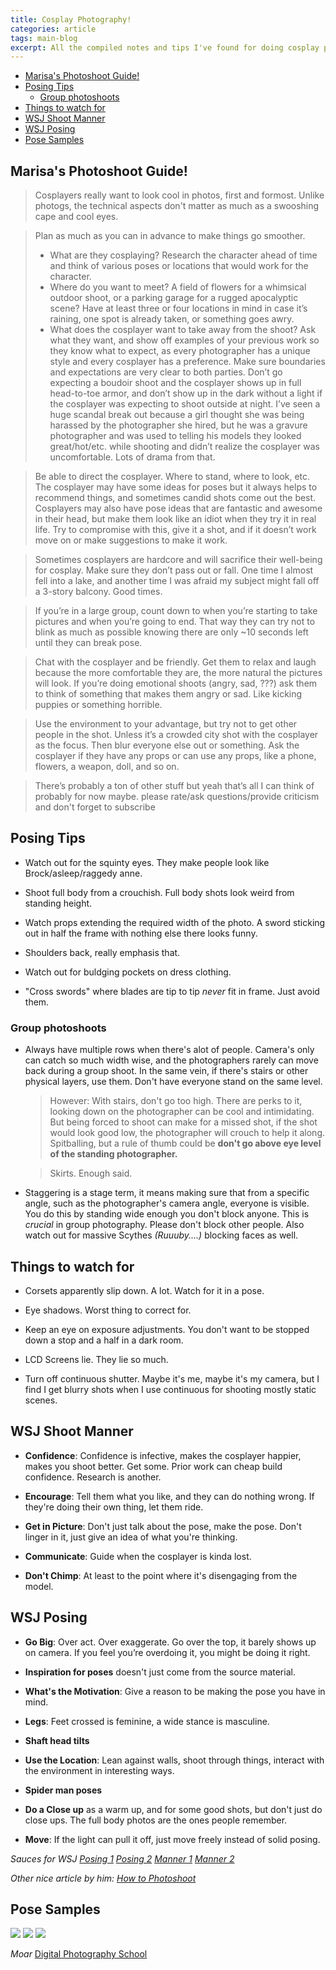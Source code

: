 ```yaml
---
title: Cosplay Photography!
categories: article
tags: main-blog
excerpt: All the compiled notes and tips I've found for doing cosplay photography.
---
```


<!-- TOC -->

- [Marisa's Photoshoot Guide!](#marisas-photoshoot-guide)
- [Posing Tips](#posing-tips)
    - [Group photoshoots](#group-photoshoots)
- [Things to watch for](#things-to-watch-for)
- [WSJ Shoot Manner](#wsj-shoot-manner)
- [WSJ Posing](#wsj-posing)
- [Pose Samples](#pose-samples)

<!-- /TOC -->

## Marisa's Photoshoot Guide!

> Cosplayers really want to look cool in photos, first and formost. Unlike photogs, the technical aspects don't matter as much as a swooshing cape and cool eyes. 

> Plan as much as you can in advance to make things go smoother.
> * What are they cosplaying? Research the character ahead of time and think of various poses or locations that would work for the character.
> * Where do you want to meet? A field of flowers for a whimsical outdoor shoot, or a parking garage for a rugged apocalyptic scene? Have at least three or four locations in mind in case it’s raining, one spot is already taken, or something goes awry.
> * What does the cosplayer want to take away from the shoot? Ask what they want, and show off examples of your previous work so they know what to expect, as every photographer has a unique style and every cosplayer has a preference. Make sure boundaries and expectations are very clear to both parties. Don’t go expecting a boudoir shoot and the cosplayer shows up in full head-to-toe armor, and don’t show up in the dark without a light if the cosplayer was expecting to shoot outside at night. I’ve seen a huge scandal break out because a girl thought she was being harassed by the photographer she hired, but he was a gravure photographer and was used to telling his models they looked great/hot/etc. while shooting and didn’t realize the cosplayer was uncomfortable. Lots of drama from that.

> Be able to direct the cosplayer. Where to stand, where to look, etc. The cosplayer may have some ideas for poses but it always helps to recommend things, and sometimes candid shots come out the best. Cosplayers may also have pose ideas that are fantastic and awesome in their head, but make them look like an idiot when they try it in real life. Try to compromise with this, give it a shot, and if it doesn’t work move on or make suggestions to make it work.

> Sometimes cosplayers are hardcore and will sacrifice their well-being for cosplay. Make sure they don’t pass out or fall. One time I almost fell into a lake, and another time I was afraid my subject might fall off a 3-story balcony. Good times.

> If you’re in a large group, count down to when you’re starting to take pictures and when you’re going to end. That way they can try not to blink as much as possible knowing there are only ~10 seconds left until they can break pose.

> Chat with the cosplayer and be friendly. Get them to relax and laugh because the more comfortable they are, the more natural the pictures will look. If you’re doing emotional shoots (angry, sad, ???) ask them to think of something that makes them angry or sad. Like kicking puppies or something horrible.

> Use the environment to your advantage, but try not to get other people in the shot. Unless it’s a crowded city shot with the cosplayer as the focus. Then blur everyone else out or something. Ask the cosplayer if they have any props or can use any props, like a phone, flowers, a weapon, doll, and so on.

> There’s probably a ton of other stuff but yeah that’s all I can think of probably for now maybe. please rate/ask questions/provide criticism and don't forget to subscribe


## Posing Tips

* Watch out for the squinty eyes. They make people look like Brock/asleep/raggedy anne.

* Shoot full body from a crouchish. Full body shots look weird from standing height.

* Watch props extending the required width of the photo. A sword sticking out in half the frame with nothing else there looks funny.

* Shoulders back, really emphasis that.

* Watch out for buldging pockets on dress clothing.

* "Cross swords" where blades are tip to tip *never* fit in frame. Just avoid them.

### Group photoshoots

* Always have multiple rows when there's alot of people. Camera's only can catch so much width wise, and the photographers rarely can move back during a group shoot. In the same vein, if there's stairs or other physical layers, use them. Don't have everyone stand on the same level. 
  > However: With stairs, don't go too high. There are perks to it, looking down on the photographer can be cool and intimidating. But being forced to shoot can make for a missed shot, if the shot would look good low, the photographer will crouch to help it along. Spitballing, but a rule of thumb could be **don't go above eye level of the standing photographer.**
  
  > Skirts. Enough said.

* Staggering is a stage term, it means making sure that from a specific angle, such as the photographer's camera angle, everyone is visible. You do this by standing wide enough you don't block anyone. This is *crucial* in group photography. Please don't block other people. Also watch out for massive Scythes *(Ruuuby....)* blocking faces as well. 

## Things to watch for

* Corsets apparently slip down. A lot. Watch for it in a pose. 

* Eye shadows. Worst thing to correct for.

* Keep an eye on exposure adjustments. You don't want to be stopped down a stop and a half in a dark room.

* LCD Screens lie. They lie so much.

* Turn off continuous shutter. Maybe it's me, maybe it's my camera, but I find I get blurry shots when I use continuous for shooting mostly static scenes. 

## WSJ Shoot Manner

* **Confidence**: Confidence is infective, makes the cosplayer happier, makes you shoot better. Get some. Prior work can cheap build confidence. Research is another.

* **Encourage**: Tell them what you like, and they can do nothing wrong. If they're doing their own thing, let them ride.

* **Get in Picture**: Don't just talk about the pose, make the pose. Don't linger in it, just give an idea of what you're thinking.

* **Communicate**: Guide when the cosplayer is kinda lost.

* **Don't Chimp**: At least to the point where it's disengaging from the model.


## WSJ Posing

* **Go Big**: Over act. Over exaggerate. Go over the top, it barely shows up on camera. If you feel you’re overdoing it, you might be doing it right.

* **Inspiration for poses** doesn't just come from the source material.

* **What's the Motivation**: Give a reason to be making the pose you have in mind.

* **Legs**: Feet crossed is feminine, a wide stance is masculine.

* **Shaft head tilts**

* **Use the Location**: Lean against walls, shoot through things, interact with the environment in interesting ways. 

* **Spider man poses**

* **Do a Close up** as a warm up, and for some good shots, but don't just do close ups. The full body photos are the ones people remember.

* **Move**: If the light can pull it off, just move freely instead of solid posing. 

*Sauces for WSJ
[Posing 1](https://wjscosplayphotography.tumblr.com/post/128802273305/posing-tips-for-cosplay-photos-part-1-of-many) [Posing 2](https://wjscosplayphotography.tumblr.com/post/139159185605/posing-tips-for-cosplay-photos-part-2) [Manner 1](https://wjscosplayphotography.tumblr.com/post/126718908175/how-we-photographers-can-help-cosplayers-part-1) [Manner 2](https://wjscosplayphotography.tumblr.com/post/127017018285/how-we-photographers-can-help-cosplayers-part-2)*

*Other nice article by him: [How to Photoshoot](https://wjscosplayphotography.tumblr.com/post/126306099185/doing-a-photoshoot)*

## Pose Samples

![](https://i0.wp.com/digital-photography-school.com/wp-content/uploads/2012/09/1265290_10151718816568049_1522393560_o.jpg?resize=600%2C600&ssl=1)
![](https://i2.wp.com/digital-photography-school.com/wp-content/uploads/2012/04/posing-guide-men.jpg?resize=600%2C600&ssl=1)
![](https://i0.wp.com/digital-photography-school.com/wp-content/uploads/2012/05/Posing-Guide-for-Photographing-Couples.jpg?resize=600%2C600&ssl=1)

*Moar* [Digital Photography School](https://digital-photography-school.com/8-posing-guides-to-inspire-your-portraiture/)